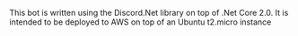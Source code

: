 This bot is written using the Discord.Net library on top of .Net Core 2.0. It is intended to be deployed to AWS on top of an Ubuntu t2.micro instance